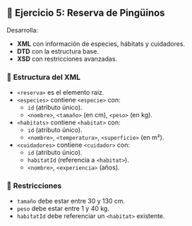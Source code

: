 ## 📌 **Ejercicio 5: Reserva de Pingüinos**  
Desarrolla:  
- **XML** con información de especies, hábitats y cuidadores.  
- **DTD** con la estructura base.  
- **XSD** con restricciones avanzadas.  

### 🎯 **Estructura del XML**  
- `<reserva>` es el elemento raíz.  
- `<especies>` contiene `<especie>` con:  
  - `id` (atributo único).  
  - `<nombre>`, `<tamaño>` (en cm), `<peso>` (en kg).  
- `<habitats>` contiene `<habitat>` con:  
  - `id` (atributo único).  
  - `<nombre>`, `<temperatura>`, `<superficie>` (en m²).  
- `<cuidadores>` contiene `<cuidador>` con:  
  - `id` (atributo único).  
  - `habitatId` (referencia a `<habitat>`).  
  - `<nombre>`, `<experiencia>` (años).  

### 🎯 **Restricciones**  
- `tamaño` debe estar entre 30 y 130 cm.  
- `peso` debe estar entre 1 y 40 kg.  
- `habitatId` debe referenciar un `<habitat>` existente.  